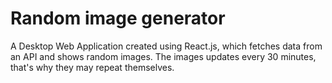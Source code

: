 # Random image generator

A Desktop Web Application created using React.js, which fetches data from an API and shows random images.
The images updates every 30 minutes, that's why they may repeat themselves.
